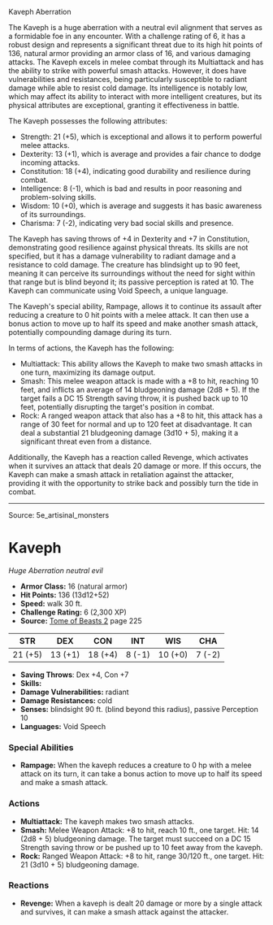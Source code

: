 <MonsterName/>Kaveph</MonsterName>
<CreatureType/>Aberration</CreatureType>

<summary>The Kaveph is a huge aberration with a neutral evil alignment that serves as a formidable foe in any encounter. With a challenge rating of 6, it has a robust design and represents a significant threat due to its high hit points of 136, natural armor providing an armor class of 16, and various damaging attacks. The Kaveph excels in melee combat through its Multiattack and has the ability to strike with powerful smash attacks. However, it does have vulnerabilities and resistances, being particularly susceptible to radiant damage while able to resist cold damage. Its intelligence is notably low, which may affect its ability to interact with more intelligent creatures, but its physical attributes are exceptional, granting it effectiveness in battle.</summary>

<detail>

The Kaveph possesses the following attributes:
- Strength: 21 (+5), which is exceptional and allows it to perform powerful melee attacks.
- Dexterity: 13 (+1), which is average and provides a fair chance to dodge incoming attacks.
- Constitution: 18 (+4), indicating good durability and resilience during combat.
- Intelligence: 8 (-1), which is bad and results in poor reasoning and problem-solving skills.
- Wisdom: 10 (+0), which is average and suggests it has basic awareness of its surroundings.
- Charisma: 7 (-2), indicating very bad social skills and presence.

The Kaveph has saving throws of +4 in Dexterity and +7 in Constitution, demonstrating good resilience against physical threats. Its skills are not specified, but it has a damage vulnerability to radiant damage and a resistance to cold damage. The creature has blindsight up to 90 feet, meaning it can perceive its surroundings without the need for sight within that range but is blind beyond it; its passive perception is rated at 10. The Kaveph can communicate using Void Speech, a unique language.

The Kaveph's special ability, Rampage, allows it to continue its assault after reducing a creature to 0 hit points with a melee attack. It can then use a bonus action to move up to half its speed and make another smash attack, potentially compounding damage during its turn.

In terms of actions, the Kaveph has the following:
- Multiattack: This ability allows the Kaveph to make two smash attacks in one turn, maximizing its damage output.
- Smash: This melee weapon attack is made with a +8 to hit, reaching 10 feet, and inflicts an average of 14 bludgeoning damage (2d8 + 5). If the target fails a DC 15 Strength saving throw, it is pushed back up to 10 feet, potentially disrupting the target's position in combat.
- Rock: A ranged weapon attack that also has a +8 to hit, this attack has a range of 30 feet for normal and up to 120 feet at disadvantage. It can deal a substantial 21 bludgeoning damage (3d10 + 5), making it a significant threat even from a distance.

Additionally, the Kaveph has a reaction called Revenge, which activates when it survives an attack that deals 20 damage or more. If this occurs, the Kaveph can make a smash attack in retaliation against the attacker, providing it with the opportunity to strike back and possibly turn the tide in combat.</detail>



---

Source: 5e_artisinal_monsters

# Kaveph

*Huge* *Aberration* *neutral evil*

- **Armor Class:** 16 (natural armor)
- **Hit Points:** 136 (13d12+52)
- **Speed:** walk 30 ft.
- **Challenge Rating:** 6 (2,300 XP)
- **Source:** [Tome of Beasts 2](https://koboldpress.com/kpstore/product/tome-of-beasts-2-for-5th-edition) page 225

| STR | DEX | CON | INT | WIS | CHA |
| --- | --- | --- | --- | --- | --- |
| 21 (+5) | 13 (+1) | 18 (+4) | 8 (-1) | 10 (+0) | 7 (-2) |

- **Saving Throws**: Dex +4, Con +7
- **Skills:** 
- **Damage Vulnerabilities:** radiant
- **Damage Resistances:** cold
- **Senses:** blindsight 90 ft. (blind beyond this radius), passive Perception 10
- **Languages:** Void Speech

### Special Abilities

- **Rampage:** When the kaveph reduces a creature to 0 hp with a melee attack on its turn, it can take a bonus action to move up to half its speed and make a smash attack.

### Actions

- **Multiattack:** The kaveph makes two smash attacks.
- **Smash:** Melee Weapon Attack: +8 to hit, reach 10 ft., one target. Hit: 14 (2d8 + 5) bludgeoning damage. The target must succeed on a DC 15 Strength saving throw or be pushed up to 10 feet away from the kaveph.
- **Rock:** Ranged Weapon Attack: +8 to hit, range 30/120 ft., one target. Hit: 21 (3d10 + 5) bludgeoning damage.

### Reactions

- **Revenge:** When a kaveph is dealt 20 damage or more by a single attack and survives, it can make a smash attack against the attacker.




